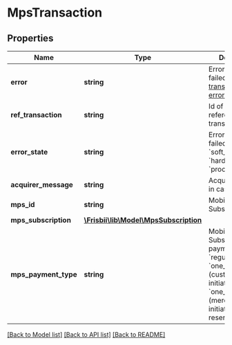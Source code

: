 # MpsTransaction

## Properties
Name | Type | Description | Notes
------------ | ------------- | ------------- | -------------
**error** | **string** | Error code if failed. See [transaction errors](https://docs.frisbii.com/reference/transaction_errors). | [optional] 
**ref_transaction** | **string** | Id of a possible referenced transaction | [optional] 
**error_state** | **string** | Error state if failed: &#x60;pending&#x60;, &#x60;soft_declined&#x60;, &#x60;hard_declined&#x60; or &#x60;processing_error&#x60; | [optional] 
**acquirer_message** | **string** | Acquirer message in case of error | [optional] 
**mps_id** | **string** | MobilePay Subscriptions id | 
**mps_subscription** | [**\Frisbii\lib\Model\MpsSubscription**](MpsSubscription.md) |  | 
**mps_payment_type** | **string** | MobilePay Subscriptions payment type: &#x60;regular&#x60;, &#x60;one_off_cit&#x60; (customer initiated), &#x60;one_off_mit&#x60; (merchant initiated auto reserve) | 

[[Back to Model list]](../../README.md#documentation-for-models) [[Back to API list]](../../README.md#documentation-for-api-endpoints) [[Back to README]](../../README.md)

